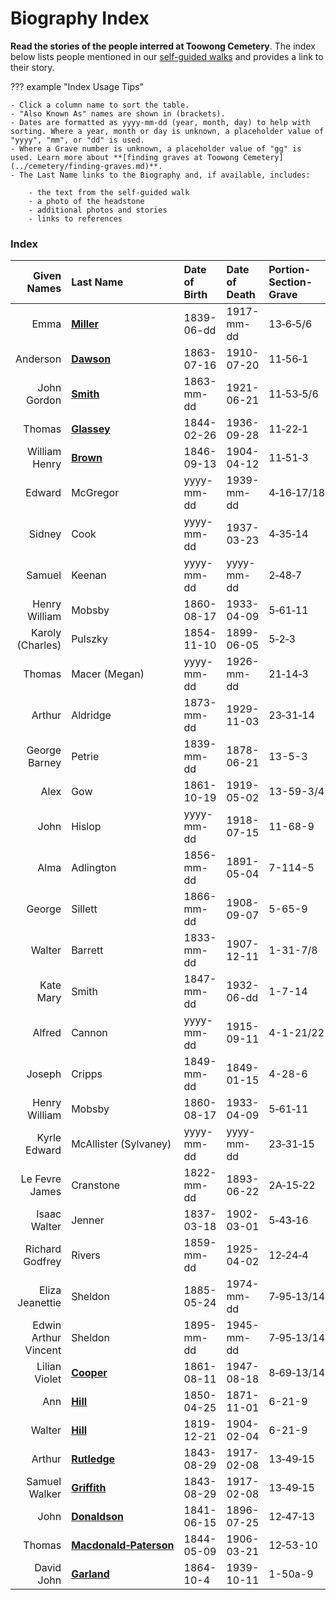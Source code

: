 # Biography Index

**Read the stories of the people interred at Toowong Cemetery**. The index below lists people mentioned in our [self-guided walks](../walks/index.md) and provides a link to their story. 

<!--

??? Warning "To Do" 

    - Add Biography index entries
    - Add Biography pages 
    - Add Biography page links

-->

??? example "Index Usage Tips" 

    - Click a column name to sort the table.
    - "Also Known As" names are shown in (brackets).
    - Dates are formatted as yyyy-mm-dd (year, month, day) to help with sorting. Where a year, month or day is unknown, a placeholder value of "yyyy", "mm", or "dd" is used.
    - Where a Grave number is unknown, a placeholder value of "gg" is used. Learn more about **[finding graves at Toowong Cemetery](../cemetery/finding-graves.md)**.
    - The Last Name links to the Biography and, if available, includes:

        - the text from the self-guided walk 
        - a photo of the headstone
        - additional photos and stories
        - links to references 

### Index

| Given Names      | Last Name                           | Date of Birth| Date of Death | Portion-Section-Grave | 
| ----------:      | :--------                           | :--------- | :--------- | :--------- | 
| Emma             | **[Miller](emma-miller.md)**        | 1839-06-dd | 1917-mm-dd | 13‑6‑5/6   | 
| Anderson         | **[Dawson](anderson-dawson.md)**    | 1863-07-16 | 1910-07-20 | 11‑56‑1    | 
| John Gordon      | **[Smith](john-gordon-smith.md)**   | 1863-mm-dd | 1921-06-21 | 11‑53‑5/6  | 
| Thomas           | **[Glassey](thomas-glassey.md)**    | 1844-02-26 | 1936-09-28 | 11‑22‑1    | 
| William Henry    | **[Brown](william-henry-browne.md)**| 1846-09-13 | 1904-04-12 | 11‑51‑3    | 
| Edward           | McGregor                            | yyyy-mm-dd | 1939-mm-dd | 4‑16‑17/18 | 
| Sidney           | Cook                                | yyyy-mm-dd | 1937-03-23 | 4‑35‑14    | 
| Samuel           | Keenan                              | yyyy-mm-dd | yyyy-mm-dd | 2‑48‑7     | 
| Henry William    | Mobsby                              | 1860-08-17 | 1933-04-09 | 5‑61‑11    | 
| Karoly (Charles) | Pulszky                             | 1854-11-10 | 1899-06-05 | 5‑2‑3      | 
| Thomas           | Macer (Megan)                       | yyyy-mm-dd | 1926-mm-dd | 21‑14‑3    | 
| Arthur           | Aldridge                            | 1873-mm-dd | 1929-11-03 | 23‑31‑14   | 
| George Barney    | Petrie                              | 1839-mm-dd | 1878-06-21 | 13-5-3     | 
| Alex             | Gow                                 | 1861-10-19 | 1919-05-02 | 13-59-3/4  | 
| John             | Hislop                              | yyyy-mm-dd | 1918-07-15 | 11-68-9    | 
| Alma             | Adlington                           | 1856-mm-dd | 1891-05-04 | 7-114-5    | 
| George           | Sillett                             | 1866-mm-dd | 1908-09-07 | 5-65-9     | 
| Walter           | Barrett                             | 1833-mm-dd | 1907-12-11 | 1-31-7/8   | 
| Kate Mary        | Smith                               | 1847-mm-dd | 1932-06-dd | 1-7-14     | 
| Alfred           | Cannon                              | yyyy-mm-dd | 1915-09-11 | 4-1-21/22  | 
| Joseph           | Cripps                              | 1849-mm-dd | 1849-01-15 | 4-28-6     | 
| Henry William    | Mobsby                              | 1860-08-17 | 1933-04-09 | 5‑61‑11    | 
| Kyrle Edward     | McAllister (Sylvaney)               | yyyy-mm-dd | yyyy-mm-dd | 23‑31‑15 |                      
| Le Fevre James   | Cranstone                           | 1822-mm-dd | 1893-06-22 | 2A‑15‑22   | 
| Isaac Walter     | Jenner                              | 1837-03-18 | 1902-03-01 | 5‑43‑16    | 
| Richard Godfrey  | Rivers                              | 1859-mm-dd | 1925-04-02 | 12‑24‑4    | 
| Eliza Jeanettie  | Sheldon                             | 1885-05-24 | 1974-mm-dd | 7‑95‑13/14 | 
| Edwin Arthur Vincent | Sheldon                         | 1895-mm-dd | 1945-mm-dd | 7‑95‑13/14 | 
| Lilian Violet        | **[Cooper](lilian-cooper.md)**            | 1861-08-11 | 1947-08-18 | 8‑69‑13/14 | 
| Ann                  | **[Hill](ann-hill.md)**                   | 1850-04-25 | 1871-11-01 | 6-21-9     | 
| Walter               | **[Hill](walter-hill.md)**                | 1819-12-21 | 1904-02-04 | 6-21-9     | 
| Arthur               | **[Rutledge](arthur-rutledge.md)**        | 1843-08-29 | 1917-02-08 | 13‑49‑15   | 
| Samuel Walker        | **[Griffith](samuel-walker-griffith.md)** | 1843-08-29 | 1917-02-08 | 13‑49‑15   | 
| John                 | **[Donaldson](john-donaldson.md)**        | 1841-06-15 | 1896-07-25 | 12‑47‑13   | 
| Thomas  | **[Macdonald‑Paterson](thomas-macdonald‑paterson.md)** | 1844-05-09 | 1906-03-21 | 12‑53-10   |  
| David John           | **[Garland](david-john-garland.md)**      | 1864-10-4  | 1939-10-11 | 1-50a-9    | 


<!--
| firstname            | **[lastname](missing.md)**                 | yyyy-mm-dd | yyyy-mm-dd | pp-ss-gg   | 
-->

<!-- Download the Biography Index as a Comma Separated Value (.csv) file provided under a [CC BY][CC-BY] licence -->

[CC-BY]: https://creativecommons.org/licenses/by/4.0/
